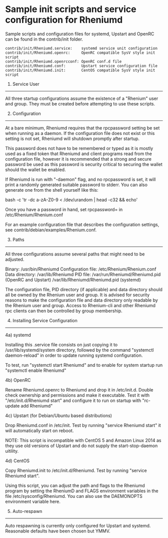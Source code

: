 Sample init scripts and service configuration for Rheniumd
==========================================================

Sample scripts and configuration files for systemd, Upstart and OpenRC
can be found in the contrib/init folder.

    contrib/init/Rheniumd.service:    systemd service unit configuration
    contrib/init/Rheniumd.openrc:     OpenRC compatible SysV style init script
    contrib/init/Rheniumd.openrcconf: OpenRC conf.d file
    contrib/init/Rheniumd.conf:       Upstart service configuration file
    contrib/init/Rheniumd.init:       CentOS compatible SysV style init script

1. Service User
---------------------------------

All three startup configurations assume the existence of a "Rhenium" user
and group.  They must be created before attempting to use these scripts.

2. Configuration
---------------------------------

At a bare minimum, Rheniumd requires that the rpcpassword setting be set
when running as a daemon.  If the configuration file does not exist or this
setting is not set, Rheniumd will shutdown promptly after startup.

This password does not have to be remembered or typed as it is mostly used
as a fixed token that Rheniumd and client programs read from the configuration
file, however it is recommended that a strong and secure password be used
as this password is security critical to securing the wallet should the
wallet be enabled.

If Rheniumd is run with "-daemon" flag, and no rpcpassword is set, it will
print a randomly generated suitable password to stderr.  You can also
generate one from the shell yourself like this:

bash -c 'tr -dc a-zA-Z0-9 < /dev/urandom | head -c32 && echo'

Once you have a password in hand, set rpcpassword= in /etc/Rhenium/Rhenium.conf

For an example configuration file that describes the configuration settings,
see contrib/debian/examples/Rhenium.conf.

3. Paths
---------------------------------

All three configurations assume several paths that might need to be adjusted.

Binary:              /usr/bin/Rheniumd
Configuration file:  /etc/Rhenium/Rhenium.conf
Data directory:      /var/lib/Rheniumd
PID file:            /var/run/Rheniumd/Rheniumd.pid (OpenRC and Upstart)
                     /var/lib/Rheniumd/Rheniumd.pid (systemd)

The configuration file, PID directory (if applicable) and data directory
should all be owned by the Rhenium user and group.  It is advised for security
reasons to make the configuration file and data directory only readable by the
Rhenium user and group.  Access to Rhenium-cli and other Rheniumd rpc clients
can then be controlled by group membership.

4. Installing Service Configuration
-----------------------------------

4a) systemd

Installing this .service file consists on just copying it to
/usr/lib/systemd/system directory, followed by the command
"systemctl daemon-reload" in order to update running systemd configuration.

To test, run "systemctl start Rheniumd" and to enable for system startup run
"systemctl enable Rheniumd"

4b) OpenRC

Rename Rheniumd.openrc to Rheniumd and drop it in /etc/init.d.  Double
check ownership and permissions and make it executable.  Test it with
"/etc/init.d/Rheniumd start" and configure it to run on startup with
"rc-update add Rheniumd"

4c) Upstart (for Debian/Ubuntu based distributions)

Drop Rheniumd.conf in /etc/init.  Test by running "service Rheniumd start"
it will automatically start on reboot.

NOTE: This script is incompatible with CentOS 5 and Amazon Linux 2014 as they
use old versions of Upstart and do not supply the start-stop-daemon uitility.

4d) CentOS

Copy Rheniumd.init to /etc/init.d/Rheniumd. Test by running "service Rheniumd start".

Using this script, you can adjust the path and flags to the Rheniumd program by
setting the RheniumD and FLAGS environment variables in the file
/etc/sysconfig/Rheniumd. You can also use the DAEMONOPTS environment variable here.

5. Auto-respawn
-----------------------------------

Auto respawning is currently only configured for Upstart and systemd.
Reasonable defaults have been chosen but YMMV.
